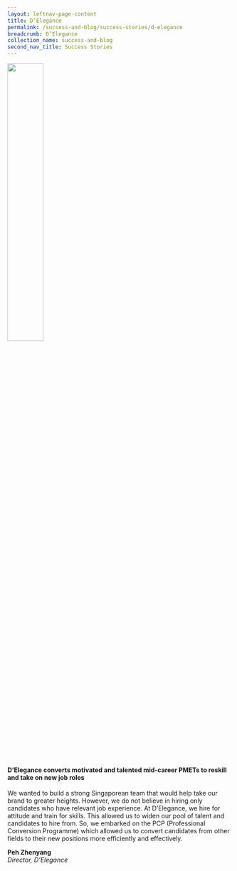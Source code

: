 ```yaml
---
layout: leftnav-page-content
title: D’Elegance
permalink: /success-and-blog/success-stories/d-elegance
breadcrumb: D’Elegance
collection_name: success-and-blog
second_nav_title: Success Stories
---
```

<img src="/images-2021/SuccessStories-DElegance.jpg" style="width:40%;">

<h4>D’Elegance converts motivated and talented mid-career PMETs to reskill and take on new job roles</h4>

<p>We wanted to build a strong Singaporean team that would help take our brand to greater heights. However, we do not believe in hiring only candidates who have relevant job experience. At D’Elegance, we hire for attitude and train for skills. This allowed us to widen our pool of talent and candidates to hire from. So, we embarked on the PCP (Professional Conversion Programme) which allowed us to convert candidates from other fields to their new positions more efficiently and effectively.</p>

<b>Peh Zhenyang</b><br>
<em>Director, D’Elegance</em>

